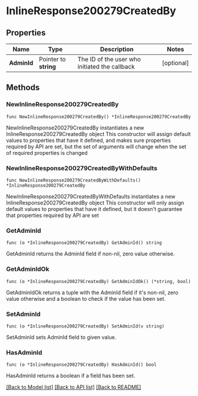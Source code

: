 # InlineResponse200279CreatedBy

## Properties

Name | Type | Description | Notes
------------ | ------------- | ------------- | -------------
**AdminId** | Pointer to **string** | The ID of the user who initiated the callback | [optional] 

## Methods

### NewInlineResponse200279CreatedBy

`func NewInlineResponse200279CreatedBy() *InlineResponse200279CreatedBy`

NewInlineResponse200279CreatedBy instantiates a new InlineResponse200279CreatedBy object
This constructor will assign default values to properties that have it defined,
and makes sure properties required by API are set, but the set of arguments
will change when the set of required properties is changed

### NewInlineResponse200279CreatedByWithDefaults

`func NewInlineResponse200279CreatedByWithDefaults() *InlineResponse200279CreatedBy`

NewInlineResponse200279CreatedByWithDefaults instantiates a new InlineResponse200279CreatedBy object
This constructor will only assign default values to properties that have it defined,
but it doesn't guarantee that properties required by API are set

### GetAdminId

`func (o *InlineResponse200279CreatedBy) GetAdminId() string`

GetAdminId returns the AdminId field if non-nil, zero value otherwise.

### GetAdminIdOk

`func (o *InlineResponse200279CreatedBy) GetAdminIdOk() (*string, bool)`

GetAdminIdOk returns a tuple with the AdminId field if it's non-nil, zero value otherwise
and a boolean to check if the value has been set.

### SetAdminId

`func (o *InlineResponse200279CreatedBy) SetAdminId(v string)`

SetAdminId sets AdminId field to given value.

### HasAdminId

`func (o *InlineResponse200279CreatedBy) HasAdminId() bool`

HasAdminId returns a boolean if a field has been set.


[[Back to Model list]](../README.md#documentation-for-models) [[Back to API list]](../README.md#documentation-for-api-endpoints) [[Back to README]](../README.md)


